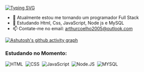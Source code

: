 <!-- Descrição rápida com as letras animadas -->
[![Typing SVG](https://readme-typing-svg.herokuapp.com/?color=8A2BE2&size=35&center=true&vCenter=true&width=1000&lines=Olá,+Meu+nome+é+Arthur+Pereti;Tenho+17+anos;Curso+o+3°+ano+do+Ensino+Médio;Integrado+com+Desenvolvimento+de+Sistemas;No+SESI+SENAI+:%29)](https://git.io/typing-svg)
<!-- Curso+o+3°+ano+do+Ensino+Médio;Integrado+com+Desenvolvimento+de+Sistemas;No+SESI+SENAI -->

<!-- Informarções -->
- 🔭 Atualmente estou me tornando um programador Full Stack
- 🌱 Estudando Html, Css, JavaScript, Node js e MySQL
- 📫 Contate-me no email: arthurcoelho2005@outlook.com


[![Ashutosh's github activity graph](https://github-readme-activity-graph.cyclic.app/graph?username=arthurpereti&bg_color=000000&color=00bfff&line=8a2be2&point=00bfff&area=true&hide_border=true)](https://github.com/ashutosh00710/github-readme-activity-graph)

<!-- Ícones das minhas habilidades -->
### Estudando no Momento:
![HTML](https://img.shields.io/badge/HTML5-0D1117?style=for-the-badge&logo=html5&logoColor=E34F26)&nbsp;
![CSS](https://img.shields.io/badge/-CSS-0D1117?style=for-the-badge&logo=CSS3&logoColor=1572B6&labelColor=0D1117)&nbsp;
![JavaScript](https://img.shields.io/badge/-JavaScript-0D1117?style=for-the-badge&logo=javascript&labelColor=0D1117)&nbsp;
![Node.JS](https://img.shields.io/badge/-Node.JS-0D1117?style=for-the-badge&logo=node.js&labelColor=0D1117&textColor=0D1117)&nbsp;
![MYSQL](https://img.shields.io/badge/MySQL-0D1117?style=for-the-badge&logo=mysql&logoColor=white)&nbsp;
